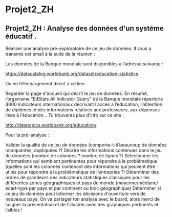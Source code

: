 # Projet2_ZH
## Projet2_ZH : Analyse des données d'un systéme éducatif .

Réaliser une analyse pré-exploratoire de ce jeu de données. Il vous a transmis cet email à la suite de la réunion :

Les données de la Banque mondiale sont disponibles à l’adresse suivante :

https://datacatalog.worldbank.org/dataset/education-statistics

Ou en téléchargement direct à ce lien.

Regarder la page d'accueil qui décrit le jeu de données. En résumé, l’organisme “EdStats All Indicator Query” de la Banque mondiale répertorie 4000 indicateurs 
internationaux décrivant l’accès à l’éducation, l’obtention de diplômes et des informations relatives aux professeurs, aux dépenses liées à l’éducation... Tu trouveras plus
d'info sur ce site :

http://datatopics.worldbank.org/education/

Pour la pré-analyse :

Valider la qualité de ce jeu de données (comporte-t-il beaucoup de données manquantes, dupliquées ?)
Décrire les informations contenues dans le jeu de données (nombre de colonnes ? nombre de lignes ?)
Sélectionner les informations qui semblent pertinentes pour répondre à la problématique (quelles sont les colonnes contenant des informations qui peuvent être utiles pour
répondre à la problématique de l’entreprise ?)
Déterminer des ordres de grandeurs des indicateurs statistiques classiques pour les différentes zones géographiques et pays du monde (moyenne/médiane/écart-type par pays
et par continent ou bloc géographique)
Déterminer si ce jeu de données peut informer les décisions d'ouverture vers de nouveaux pays. On va partager ton analyse avec le board,
alors merci de soigner la présentation et de l'illustrer avec des graphiques pertinents et lisibles !
